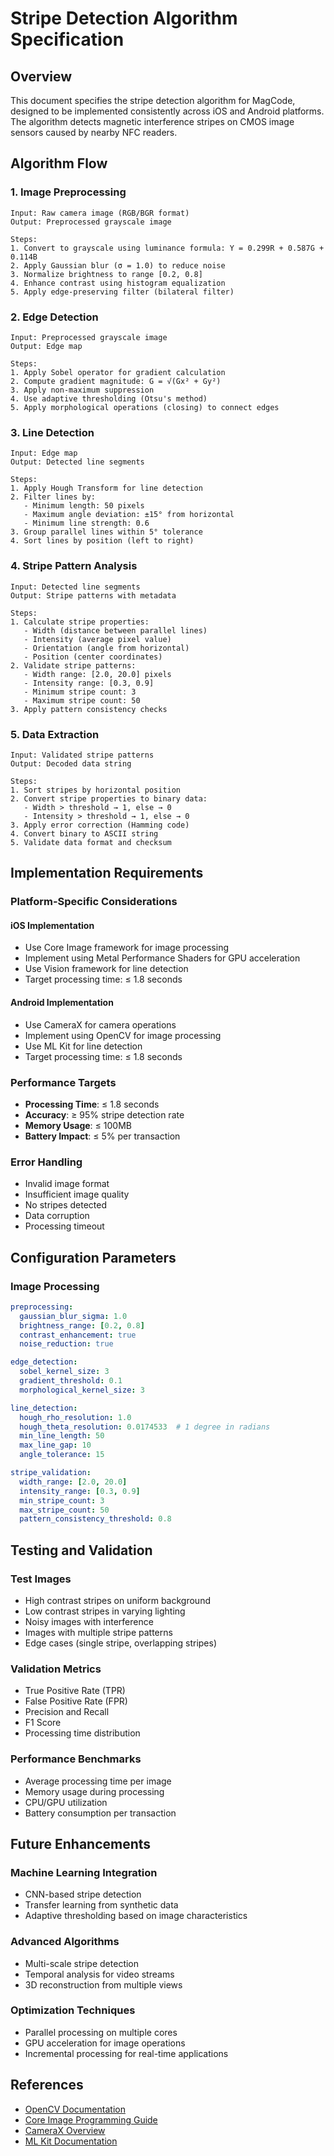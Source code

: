 # Stripe Detection Algorithm Specification

## Overview
This document specifies the stripe detection algorithm for MagCode, designed to be implemented consistently across iOS and Android platforms. The algorithm detects magnetic interference stripes on CMOS image sensors caused by nearby NFC readers.

## Algorithm Flow

### 1. Image Preprocessing
```
Input: Raw camera image (RGB/BGR format)
Output: Preprocessed grayscale image

Steps:
1. Convert to grayscale using luminance formula: Y = 0.299R + 0.587G + 0.114B
2. Apply Gaussian blur (σ = 1.0) to reduce noise
3. Normalize brightness to range [0.2, 0.8]
4. Enhance contrast using histogram equalization
5. Apply edge-preserving filter (bilateral filter)
```

### 2. Edge Detection
```
Input: Preprocessed grayscale image
Output: Edge map

Steps:
1. Apply Sobel operator for gradient calculation
2. Compute gradient magnitude: G = √(Gx² + Gy²)
3. Apply non-maximum suppression
4. Use adaptive thresholding (Otsu's method)
5. Apply morphological operations (closing) to connect edges
```

### 3. Line Detection
```
Input: Edge map
Output: Detected line segments

Steps:
1. Apply Hough Transform for line detection
2. Filter lines by:
   - Minimum length: 50 pixels
   - Maximum angle deviation: ±15° from horizontal
   - Minimum line strength: 0.6
3. Group parallel lines within 5° tolerance
4. Sort lines by position (left to right)
```

### 4. Stripe Pattern Analysis
```
Input: Detected line segments
Output: Stripe patterns with metadata

Steps:
1. Calculate stripe properties:
   - Width (distance between parallel lines)
   - Intensity (average pixel value)
   - Orientation (angle from horizontal)
   - Position (center coordinates)
2. Validate stripe patterns:
   - Width range: [2.0, 20.0] pixels
   - Intensity range: [0.3, 0.9]
   - Minimum stripe count: 3
   - Maximum stripe count: 50
3. Apply pattern consistency checks
```

### 5. Data Extraction
```
Input: Validated stripe patterns
Output: Decoded data string

Steps:
1. Sort stripes by horizontal position
2. Convert stripe properties to binary data:
   - Width > threshold → 1, else → 0
   - Intensity > threshold → 1, else → 0
3. Apply error correction (Hamming code)
4. Convert binary to ASCII string
5. Validate data format and checksum
```

## Implementation Requirements

### Platform-Specific Considerations

#### iOS Implementation
- Use Core Image framework for image processing
- Implement using Metal Performance Shaders for GPU acceleration
- Use Vision framework for line detection
- Target processing time: ≤ 1.8 seconds

#### Android Implementation
- Use CameraX for camera operations
- Implement using OpenCV for image processing
- Use ML Kit for line detection
- Target processing time: ≤ 1.8 seconds

### Performance Targets
- **Processing Time**: ≤ 1.8 seconds
- **Accuracy**: ≥ 95% stripe detection rate
- **Memory Usage**: ≤ 100MB
- **Battery Impact**: ≤ 5% per transaction

### Error Handling
- Invalid image format
- Insufficient image quality
- No stripes detected
- Data corruption
- Processing timeout

## Configuration Parameters

### Image Processing
```yaml
preprocessing:
  gaussian_blur_sigma: 1.0
  brightness_range: [0.2, 0.8]
  contrast_enhancement: true
  noise_reduction: true

edge_detection:
  sobel_kernel_size: 3
  gradient_threshold: 0.1
  morphological_kernel_size: 3

line_detection:
  hough_rho_resolution: 1.0
  hough_theta_resolution: 0.0174533  # 1 degree in radians
  min_line_length: 50
  max_line_gap: 10
  angle_tolerance: 15

stripe_validation:
  width_range: [2.0, 20.0]
  intensity_range: [0.3, 0.9]
  min_stripe_count: 3
  max_stripe_count: 50
  pattern_consistency_threshold: 0.8
```

## Testing and Validation

### Test Images
- High contrast stripes on uniform background
- Low contrast stripes in varying lighting
- Noisy images with interference
- Images with multiple stripe patterns
- Edge cases (single stripe, overlapping stripes)

### Validation Metrics
- True Positive Rate (TPR)
- False Positive Rate (FPR)
- Precision and Recall
- F1 Score
- Processing time distribution

### Performance Benchmarks
- Average processing time per image
- Memory usage during processing
- CPU/GPU utilization
- Battery consumption per transaction

## Future Enhancements

### Machine Learning Integration
- CNN-based stripe detection
- Transfer learning from synthetic data
- Adaptive thresholding based on image characteristics

### Advanced Algorithms
- Multi-scale stripe detection
- Temporal analysis for video streams
- 3D reconstruction from multiple views

### Optimization Techniques
- Parallel processing on multiple cores
- GPU acceleration for image operations
- Incremental processing for real-time applications

## References
- [OpenCV Documentation](https://docs.opencv.org/)
- [Core Image Programming Guide](https://developer.apple.com/documentation/coreimage)
- [CameraX Overview](https://developer.android.com/training/camerax)
- [ML Kit Documentation](https://developers.google.com/ml-kit)
